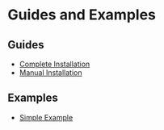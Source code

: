 # Guides and Examples
## Guides
* [Complete Installation](https://github.com/micahbaumann/URLS/blob/main/guides/INSTALL.md)
* [Manual Installation](https://github.com/micahbaumann/URLS/blob/main/guides/MANUAL_INSTALL.md)

## Examples
* [Simple Example](https://github.com/micahbaumann/URLS/blob/main/examples/Simple%20Example/SIMPLE_EXAMPLE.md)
